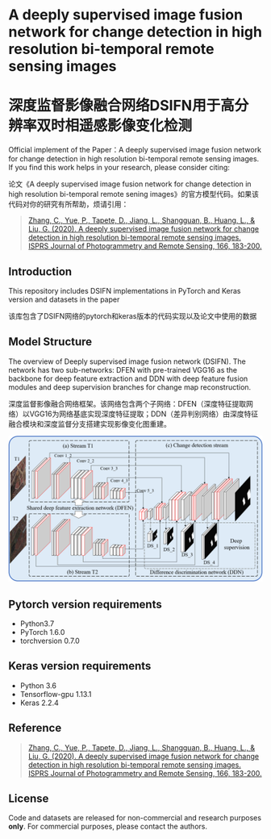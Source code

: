 # A deeply supervised image fusion network for change detection in high resolution bi-temporal remote sensing images
# 深度监督影像融合网络DSIFN用于高分辨率双时相遥感影像变化检测

Official implement of the Paper：A deeply supervised image fusion network for change detection in high resolution bi-temporal remote sensing images. If you find this work helps in your research, please consider citing:

论文《A deeply supervised image fusion network for change detection in high resolution bi-temporal remote sening images》的官方模型代码。如果该代码对你的研究有所帮助，烦请引用：

> [Zhang, C., Yue, P., Tapete, D., Jiang, L., Shangguan, B., Huang, L., & Liu, G. (2020). A deeply supervised image fusion network for change detection in high resolution bi-temporal remote sensing images. ISPRS Journal of Photogrammetry and Remote Sensing, 166, 183-200.](https://www.sciencedirect.com/science/article/abs/pii/S0924271620301532)


## Introduction
This repository includes DSIFN implementations in PyTorch and Keras version and datasets in the paper

该库包含了DSIFN网络的pytorch和keras版本的代码实现以及论文中使用的数据

## Model Structure
The overview of Deeply supervised image fusion network (DSIFN). The network has two sub-networks: DFEN with pre-trained VGG16 as the backbone for deep feature extraction and DDN with deep feature fusion modules and deep supervision branches for change map reconstruction.

深度监督影像融合网络框架。该网络包含两个子网络：DFEN（深度特征提取网络）以VGG16为网络基底实现深度特征提取；DDN（差异判别网络）由深度特征融合模块和深度监督分支搭建实现影像变化图重建。

![1](imgs/1.png)

## Pytorch version requirements
- Python3.7
- PyTorch 1.6.0
- torchversion 0.7.0 

## Keras version requirements
- Python 3.6
- Tensorflow-gpu 1.13.1
- Keras 2.2.4

## Reference
> [Zhang, C., Yue, P., Tapete, D., Jiang, L., Shangguan, B., Huang, L., & Liu, G. (2020). A deeply supervised image fusion network for change detection in high resolution bi-temporal remote sensing images. ISPRS Journal of Photogrammetry and Remote Sensing, 166, 183-200.](https://www.sciencedirect.com/science/article/abs/pii/S0924271620301532)


## License
Code and datasets are released for non-commercial and research purposes **only**. For commercial purposes, please contact the authors.
